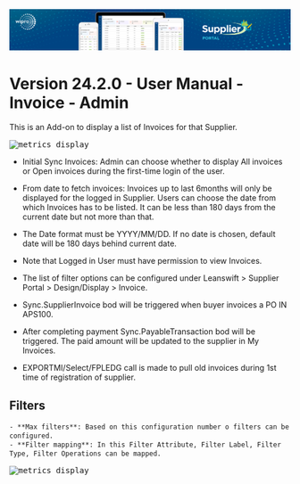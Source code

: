 <img alt ="Supplier Portal Banner" src="../../images/pwa/SupplierPortal_Banner.png">

# Version 24.2.0 - User Manual - Invoice - Admin 

This is an Add-on to display a list of Invoices for that Supplier.

<kbd>
<img alt="metrics display" src="../../images/usermanual/invoice-settings.png"> 
</kbd>

- Initial Sync Invoices: Admin can choose whether to display All invoices or Open invoices during the first-time login of the user.
- From date to fetch invoices: Invoices up to last 6months will only be displayed for the logged in Supplier. Users can choose the date from which Invoices has to be listed. It can be less than 180 days from the current date but not more than that. 
- The Date format must be YYYY/MM/DD. If no date is chosen, default date will be 180 days behind current date. 
- Note that Logged in User must have permission to view Invoices. 

- The list of filter options can be configured under Leanswift > Supplier Portal > Design/Display > Invoice. 
- Sync.SupplierInvoice bod will be triggered when buyer invoices a PO IN APS100. 
- After completing payment Sync.PayableTransaction bod will be triggered. The paid amount will be updated to the supplier in My Invoices. 
- EXPORTMI/Select/FPLEDG call is made to pull old invoices during 1st time of registration of supplier. 

## **Filters** 

    - **Max filters**: Based on this configuration number o filters can be configured. 
    - **Filter mapping**: In this Filter Attribute, Filter Label, Filter Type, Filter Operations can be mapped. 

<kbd>
<img alt="metrics display" src="../../images/usermanual/invoice-filter-settings.png"> 
</kbd>


